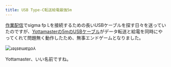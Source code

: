 ```yaml
---
title: USB Type-C転送給電最強5m
---
```

[作業配信](https://www.youtube.com/c/r7kamura)でsigma fp Lを接続するための長いUSBケーブルを探す日々を送っていたのですが、[Yottamasterの5mのUSBケーブル](https://www.amazon.co.jp/dp/B09Y1BY75P)がデータ転送と給電を同時にやってくれて問題無く動作したため、無事エンドゲームとなりました。

![](https://lh4.googleusercontent.com/BuQzyDpdk3vyvvoGUOuqSBfujFB1TVPfMwZ81J14BeHeb9HA7VbYJOwz0MsZ28qjvK9PCdGdkrVcPcIMGMXwW2BQT1WmsATBPax14P3ZyCKmibJroDaNUTaH1YuZiHRktr0TQGxa2nVzt8TM89yLxNX4oZVLD5YV8-KXQ0O5nc3GAe6HVjcJmxhHTa24Gw "ɹǝʇsɐɯɐʇʇo⅄")

Yottamaster、いい名前ですね。

